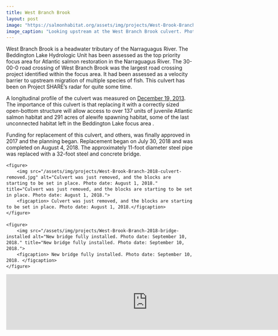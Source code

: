 ```yaml
---
title: West Branch Brook
layout: post
image: "https://salmonhabitat.org/assets/img/projects/West-Brook-Branch-2018-before.jpg"
image_caption: "Looking upstream at the West Branch Brook culvert. Photo date: July 29, 2018"
---
```


West Branch Brook is a headwater tributary of the Narraguagus River.  The Beddington Lake Hydrologic Unit has been assessed as the top priority focus area for Atlantic salmon restoration in the Narraguagus River.  The 30-00-0 road crossing of West Branch Brook was the largest road crossing project identified within the focus area.  It had been assessed as a velocity barrier to upstream migration of multiple species of fish.  This culvert has been on Project SHARE’s radar for quite some time.  

A longitudinal profile of the culvert was measured on <a href="/2014/04/02/West-Branch-Brook.html">December 19, 2013</a>.  The importance of this culvert is that replacing it with a correctly sized open-bottom structure will allow access to over 137 units of juvenile Atlantic salmon habitat and 291 acres of alewife spawning habitat, some of the last unconnected habitat left in the Beddington Lake focus area .

Funding for replacement of this culvert, and others, was finally approved in 2017 and the planning began.  Replacement began on July 30, 2018 and was completed on August 4, 2018.  The approximately 11-foot diameter steel pipe was replaced with a 32-foot steel and concrete bridge.  

	<figure>
		<img src="/assets/img/projects/West-Brook-Branch-2018-culvert-removed.jpg" alt="Culvert was just removed, and the blocks are starting to be set in place. Photo date: August 1, 2018." title="Culvert was just removed, and the blocks are starting to be set in place. Photo date: August 1, 2018.">
		<figcaption> Culvert was just removed, and the blocks are starting to be set in place. Photo date: August 1, 2018.</figcaption>
	</figure>

	<figure>
		<img src="/assets/img/projects/West-Brook-Branch-2018-bridge-installed alt="New bridge fully installed. Photo date: September 10, 2018." title="New bridge fully installed. Photo date: September 10, 2018.">
		<figcaption> New bridge fully installed. Photo date: September 10, 2018. </figcaption>
	</figure>


<div class="responsive-iframe">
	<iframe width="760" src="https://www.youtube.com/embed/6ZJV6eQI9y4" frameborder="0" allow="accelerometer; encrypted-media; gyroscope; picture-in-picture" allowfullscreen></iframe>
</div>
